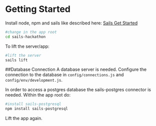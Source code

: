 # Getting Started
Install node, npm and sails like described here: [Sails Get Started](http://sailsjs.org/get-started)

```sh
#change in the app root
cd sails-hackathon
```

To lift the server/app:

```sh
#lift the server
sails lift
```

##Database Connection
A database server is needed. Configure the connection to the database in `config/connections.js` and `config/env/development.js`.

In order to access a postgres database the sails-postgres connector is needed. Within the app root do:

```sh
#install sails-postgresql
npm install sails-postgresql                                        
```

Lift the app again.
